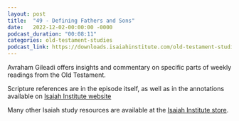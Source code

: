 ```yaml
---
layout: post
title:  "49 - Defining Fathers and Sons"
date:   2022-12-02-00:00:00 -0000
podcast_duration: "00:08:11"
categories: old-testament-studies
podcast_link: https://downloads.isaiahinstitute.com/old-testament-studies/II-OT-49.mp3
---
```

Avraham Gileadi offers insights and commentary on specific parts of weekly readings from the Old Testament.

Scripture references are in the episode itself, as well as in the annotations available on [Isaiah Institute website](https://isaiahinstitute.com/studies-in-the-old-testament/)

Many other Isaiah study resources are available at the [Isaiah Institute store](https://isaiahinstitute.com/store/).